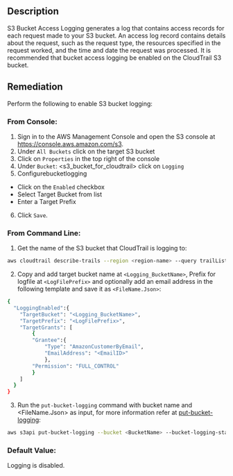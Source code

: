 ## Description

S3 Bucket Access Logging generates a log that contains access records for each request made to your S3 bucket. An access log record contains details about the request, such as the request type, the resources specified in the request worked, and the time and date the request was processed. It is recommended that bucket access logging be enabled on the CloudTrail S3 bucket.

## Remediation

Perform the following to enable S3 bucket logging:

### From Console:

1. Sign in to the AWS Management Console and open the S3 console at https://console.aws.amazon.com/s3.
2. Under `All Buckets` click on the target S3 bucket
3. Click on `Properties` in the top right of the console
4. Under `Bucket`: <s3_bucket_for_cloudtrail> click on `Logging`
5. Configurebucketlogging
  + Click on the `Enabled` checkbox 
  + Select Target Bucket from list 
  + Enter a Target Prefix
6. Click `Save`.

### From Command Line:

1. Get the name of the S3 bucket that CloudTrail is logging to:

```bash
aws cloudtrail describe-trails --region <region-name> --query trailList[*].S3BucketName
```

2. Copy and add target bucket name at `<Logging_BucketName>`, Prefix for logfile at `<LogFilePrefix>` and optionally add an email address in the following template and save it as `<FileName.Json>`:

```bash
{
  "LoggingEnabled":{
    "TargetBucket": "<Logging_BucketName>", 
    "TargetPrefix": "<LogFilePrefix>", 
    "TargetGrants": [
        {
        "Grantee":{
            "Type": "AmazonCustomerByEmail",
            "EmailAddress": "<EmailID>"
            },
        "Permission": "FULL_CONTROL"
        }
    ]
  } 
}
```

3. Run the `put-bucket-logging` command with bucket name and <FileName.Json> as input, for more information refer at [put-bucket-logging](https://docs.aws.amazon.com/cli/latest/reference/s3api/put-bucket-logging.html):

```bash
aws s3api put-bucket-logging --bucket <BucketName> --bucket-logging-status file://<FileName.Json>
```

### Default Value:

Logging is disabled.